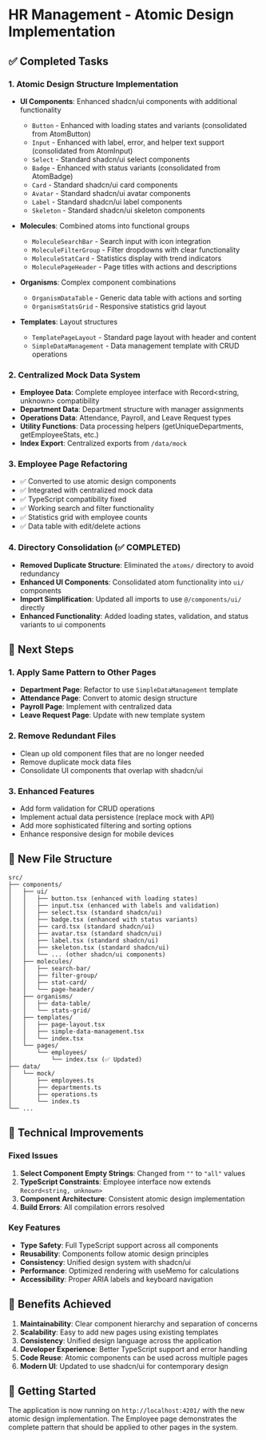 # HR Management - Atomic Design Implementation

## ✅ Completed Tasks

### 1. Atomic Design Structure Implementation

- **UI Components**: Enhanced shadcn/ui components with additional functionality

  - `Button` - Enhanced with loading states and variants (consolidated from AtomButton)
  - `Input` - Enhanced with label, error, and helper text support (consolidated from AtomInput)
  - `Select` - Standard shadcn/ui select components
  - `Badge` - Enhanced with status variants (consolidated from AtomBadge)
  - `Card` - Standard shadcn/ui card components
  - `Avatar` - Standard shadcn/ui avatar components
  - `Label` - Standard shadcn/ui label components
  - `Skeleton` - Standard shadcn/ui skeleton components

- **Molecules**: Combined atoms into functional groups

  - `MoleculeSearchBar` - Search input with icon integration
  - `MoleculeFilterGroup` - Filter dropdowns with clear functionality
  - `MoleculeStatCard` - Statistics display with trend indicators
  - `MoleculePageHeader` - Page titles with actions and descriptions

- **Organisms**: Complex component combinations

  - `OrganismDataTable` - Generic data table with actions and sorting
  - `OrganismStatsGrid` - Responsive statistics grid layout

- **Templates**: Layout structures
  - `TemplatePageLayout` - Standard page layout with header and content
  - `SimpleDataManagement` - Data management template with CRUD operations

### 2. Centralized Mock Data System

- **Employee Data**: Complete employee interface with Record<string, unknown> compatibility
- **Department Data**: Department structure with manager assignments
- **Operations Data**: Attendance, Payroll, and Leave Request types
- **Utility Functions**: Data processing helpers (getUniqueDepartments, getEmployeeStats, etc.)
- **Index Export**: Centralized exports from `/data/mock`

### 3. Employee Page Refactoring

- ✅ Converted to use atomic design components
- ✅ Integrated with centralized mock data
- ✅ TypeScript compatibility fixed
- ✅ Working search and filter functionality
- ✅ Statistics grid with employee counts
- ✅ Data table with edit/delete actions

### 4. Directory Consolidation (✅ COMPLETED)

- **Removed Duplicate Structure**: Eliminated the `atoms/` directory to avoid redundancy
- **Enhanced UI Components**: Consolidated atom functionality into `ui/` components
- **Import Simplification**: Updated all imports to use `@/components/ui/` directly
- **Enhanced Functionality**: Added loading states, validation, and status variants to ui components

## 🚧 Next Steps

### 1. Apply Same Pattern to Other Pages

- **Department Page**: Refactor to use `SimpleDataManagement` template
- **Attendance Page**: Convert to atomic design structure
- **Payroll Page**: Implement with centralized data
- **Leave Request Page**: Update with new template system

### 2. Remove Redundant Files

- Clean up old component files that are no longer needed
- Remove duplicate mock data files
- Consolidate UI components that overlap with shadcn/ui

### 3. Enhanced Features

- Add form validation for CRUD operations
- Implement actual data persistence (replace mock with API)
- Add more sophisticated filtering and sorting options
- Enhance responsive design for mobile devices

## 📁 New File Structure

```
src/
├── components/
│   ├── ui/
│   │   ├── button.tsx (enhanced with loading states)
│   │   ├── input.tsx (enhanced with labels and validation)
│   │   ├── select.tsx (standard shadcn/ui)
│   │   ├── badge.tsx (enhanced with status variants)
│   │   ├── card.tsx (standard shadcn/ui)
│   │   ├── avatar.tsx (standard shadcn/ui)
│   │   ├── label.tsx (standard shadcn/ui)
│   │   ├── skeleton.tsx (standard shadcn/ui)
│   │   └── ... (other shadcn/ui components)
│   ├── molecules/
│   │   ├── search-bar/
│   │   ├── filter-group/
│   │   ├── stat-card/
│   │   └── page-header/
│   ├── organisms/
│   │   ├── data-table/
│   │   └── stats-grid/
│   ├── templates/
│   │   ├── page-layout.tsx
│   │   ├── simple-data-management.tsx
│   │   └── index.tsx
│   └── pages/
│       └── employees/
│           └── index.tsx (✅ Updated)
├── data/
│   └── mock/
│       ├── employees.ts
│       ├── departments.ts
│       ├── operations.ts
│       └── index.ts
└── ...
```

## 🔧 Technical Improvements

### Fixed Issues

1. **Select Component Empty Strings**: Changed from `""` to `"all"` values
2. **TypeScript Constraints**: Employee interface now extends `Record<string, unknown>`
3. **Component Architecture**: Consistent atomic design implementation
4. **Build Errors**: All compilation errors resolved

### Key Features

- **Type Safety**: Full TypeScript support across all components
- **Reusability**: Components follow atomic design principles
- **Consistency**: Unified design system with shadcn/ui
- **Performance**: Optimized rendering with useMemo for calculations
- **Accessibility**: Proper ARIA labels and keyboard navigation

## 🎯 Benefits Achieved

1. **Maintainability**: Clear component hierarchy and separation of concerns
2. **Scalability**: Easy to add new pages using existing templates
3. **Consistency**: Unified design language across the application
4. **Developer Experience**: Better TypeScript support and error handling
5. **Code Reuse**: Atomic components can be used across multiple pages
6. **Modern UI**: Updated to use shadcn/ui for contemporary design

## 🚀 Getting Started

The application is now running on `http://localhost:4201/` with the new atomic design implementation. The Employee page demonstrates the complete pattern that should be applied to other pages in the system.
